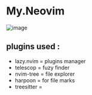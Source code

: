 # My.Neovim

![image](![image](https://github.com/MR-5OBOT/true-text-editor/assets/115130443/61390d17-cc3d-47ff-8b0e-4b27af2bdca4)
)


## plugins used :

- lazy.nvim = plugins manager
- telescop = fuzy finder
- nvim-tree = file explorer
- harpoon = for file marks
- treesitter = 
